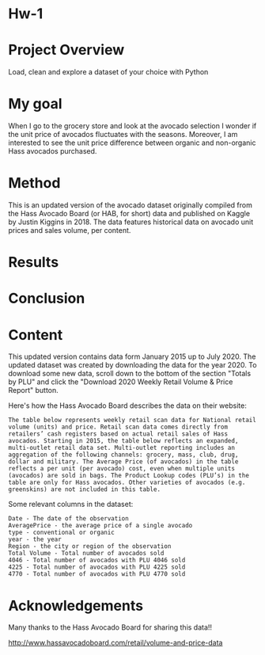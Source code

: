 # Hw-1

# Project Overview
Load, clean and explore a dataset of your choice with Python

# My goal 
When I go to the grocery store and look at the avocado selection I wonder if the unit price of avocados fluctuates with the seasons. Moreover, I am interested to see the unit price difference between organic and non-organic Hass avocados purchased.

# Method
This is an updated version of the avocado dataset originally compiled from the Hass Avocado Board (or HAB, for short) data and published on Kaggle by Justin Kiggins in 2018. The data features historical data on avocado unit prices and sales volume, per content.

# Results

# Conclusion

# Content
This updated version contains data form January 2015 up to July 2020. The updated dataset was created by downloading the data for the year 2020. To download some new data, scroll down to the bottom of the section "Totals by PLU" and click the "Download 2020 Weekly Retail Volume & Price Report" button. 

Here's how the Hass Avocado Board describes the data on their website:

    The table below represents weekly retail scan data for National retail volume (units) and price. Retail scan data comes directly from retailers’ cash registers based on actual retail sales of Hass avocados. Starting in 2015, the table below reflects an expanded, multi-outlet retail data set. Multi-outlet reporting includes an aggregation of the following channels: grocery, mass, club, drug, dollar and military. The Average Price (of avocados) in the table reflects a per unit (per avocado) cost, even when multiple units (avocados) are sold in bags. The Product Lookup codes (PLU’s) in the table are only for Hass avocados. Other varieties of avocados (e.g. greenskins) are not included in this table.

Some relevant columns in the dataset:

    Date - The date of the observation
    AveragePrice - the average price of a single avocado
    type - conventional or organic
    year - the year
    Region - the city or region of the observation
    Total Volume - Total number of avocados sold
    4046 - Total number of avocados with PLU 4046 sold
    4225 - Total number of avocados with PLU 4225 sold
    4770 - Total number of avocados with PLU 4770 sold

# Acknowledgements

Many thanks to the Hass Avocado Board for sharing this data!!

http://www.hassavocadoboard.com/retail/volume-and-price-data

